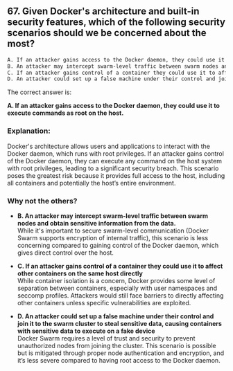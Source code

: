 ## 67. Given Docker's architecture and built-in security features, which of the following security scenarios should we be concerned about the most?
```sh
A. If an attacker gains access to the Docker daemon, they could use it to execute commands as root on the host.
B. An attacker may intercept swarm-level traffic between swarm nodes and obtain sensitive information from the data.
C. If an attacker gains control of a container they could use it to affect other containers on the same host directly
D. An attacker could set up a false machine under their control and join it to the swarm cluster to steal sensitive data, causing containers with sensitive data to execute on a fake device
```

The correct answer is:  

**A. If an attacker gains access to the Docker daemon, they could use it to execute commands as root on the host.**  

### Explanation:  
Docker's architecture allows users and applications to interact with the Docker daemon, which runs with root privileges. If an attacker gains control of the Docker daemon, they can execute any command on the host system with root privileges, leading to a significant security breach. This scenario poses the greatest risk because it provides full access to the host, including all containers and potentially the host’s entire environment.

### Why not the others?  
- **B. An attacker may intercept swarm-level traffic between swarm nodes and obtain sensitive information from the data.**  
   While it's important to secure swarm-level communication (Docker Swarm supports encryption of internal traffic), this scenario is less concerning compared to gaining control of the Docker daemon, which gives direct control over the host. 

- **C. If an attacker gains control of a container they could use it to affect other containers on the same host directly**  
   While container isolation is a concern, Docker provides some level of separation between containers, especially with user namespaces and seccomp profiles. Attackers would still face barriers to directly affecting other containers unless specific vulnerabilities are exploited.

- **D. An attacker could set up a false machine under their control and join it to the swarm cluster to steal sensitive data, causing containers with sensitive data to execute on a fake device**  
   Docker Swarm requires a level of trust and security to prevent unauthorized nodes from joining the cluster. This scenario is possible but is mitigated through proper node authentication and encryption, and it’s less severe compared to having root access to the Docker daemon.
  
